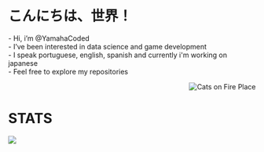 # こんにちは、世界！

<p align="left">
- Hi, i’m @YamahaCoded<br>
- I’ve been interested in data science and game development<br>
- I speak portuguese, english, spanish and currently i'm working on japanese<br>
- Feel free to explore my repositories<br>
</p>


<img align="right" src="https://imgur.com/CzGWxDK.gif" alt="Cats on Fire Place">

<br>

# STATS
<img align="left" src="https://github-readme-stats.vercel.app/api/top-langs/?username=YamahaCoded&layout=compact&langs_count=6&theme=github_dark">


<!---
YamahaCoded/YamahaCoded is a ✨ special ✨ repository because its `README.md` (this file) appears on your GitHub profile.
You can click the Preview link to take a look at your changes.
--->
